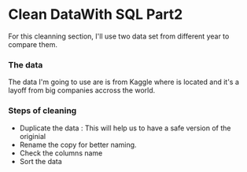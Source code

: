 # Clean DataWith SQL Part2
For this cleanning section, I'll use two data set from different year to compare them.


### The data 
The data  I'm going to use are is from Kaggle where is located and it's a layoff from big
companies accross the world. 

### Steps of cleaning

 - Duplicate the data : This will help us to have a safe version of the originial 
 - Rename the copy for better naming.
 - Check the columns name
 - Sort the data